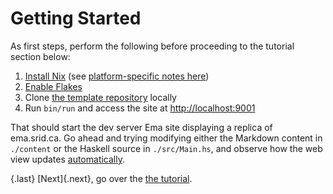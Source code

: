 # Getting Started

As first steps, perform the following before proceeding to the tutorial section below:

1. [Install Nix](https://nixos.org/download.html) (see [platform-specific notes here](https://neuron.zettel.page/install))
1. [Enable Flakes](https://nixos.wiki/wiki/Flakes#Installing_flakes)
1. Clone [the template repository](https://github.com/srid/ema-docs) locally
1. Run `bin/run` and access the site at <http://localhost:9001>

That should start the dev server Ema site displaying a replica of ema.srid.ca. Go ahead and trying modifying either the Markdown content in `./content` or the Haskell source in `./src/Main.hs`, and observe how the web view updates [automatically](concepts/hot-reload.md).

{.last}
[Next]{.next}, go over the [the tutorial](start/tutorial.md).
